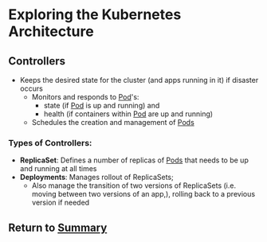 # Exploring the Kubernetes Architecture

## Controllers
- Keeps the desired state for the cluster (and apps running in it) if disaster occurs 
    - Monitors and responds to [Pod](03APIObjectsPods.MD)'s:
        - state (if [Pod](03APIObjectsPods.MD) is up and running) and 
        - health (if containers within [Pod](03APIObjectsPods.MD) are up and running)
    - Schedules the creation and management of [Pods](03APIObjectsPods.MD)

### Types of Controllers:
- **ReplicaSet**: Defines a number of replicas of [Pods](03APIObjectsPods.MD) that needs to be up and running at all times
- **Deployments**: Manages rollout of ReplicaSets; 
    - Also manage the transition of two versions of ReplicaSets (i.e. moving between two versions of an app,), rolling back to a previous version if needed

## Return to [Summary](01exploringKubernetesArchitecture/README.md)